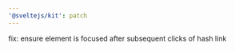 ```yaml
---
'@sveltejs/kit': patch
---
```


fix: ensure element is focused after subsequent clicks of hash link
